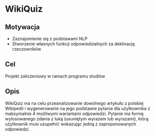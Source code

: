 # WikiQuiz
<h2>Motywacja</h2>

* Zaznajomienie się z podstawami NLP
* Stworzenie własnych funkcji odpowiedzialnych za deklinację rzeczowników

<h2>Cel</h2>
Projekt zaliczeniowy w ramach programu studiów

<h2>Opis</h2>
WikiQuiz ma na celu przeanalizowanie dowolnego artykułu z polskiej Wikipedii i wygenerowanie na jego podstawie pytania dla użytkownika z maksymalnie 4 możliwymi wariantami odpowiedzi. Pytanie ma formę wylosowanego zdania z luką (usuniętym wyrazem lub wyrazami), którą użytkownik musi uzupełnić wskazując jedną z zaproponowanych odpowiedzi.

